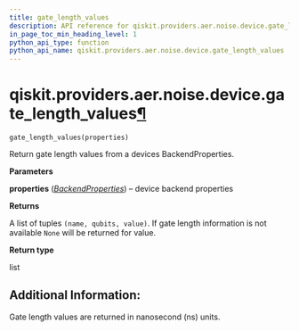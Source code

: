 ```yaml
---
title: gate_length_values
description: API reference for qiskit.providers.aer.noise.device.gate_length_values
in_page_toc_min_heading_level: 1
python_api_type: function
python_api_name: qiskit.providers.aer.noise.device.gate_length_values
---
```


# qiskit.providers.aer.noise.device.gate\_length\_values[¶](#qiskit-providers-aer-noise-device-gate-length-values "Permalink to this headline")

<span id="qiskit.providers.aer.noise.device.gate_length_values" />

`gate_length_values(properties)`

Return gate length values from a devices BackendProperties.

**Parameters**

**properties** ([*BackendProperties*](qiskit.providers.models.BackendProperties "qiskit.providers.models.BackendProperties")) – device backend properties

**Returns**

A list of tuples `(name, qubits, value)`. If gate length information is not available `None` will be returned for value.

**Return type**

list

## Additional Information:

Gate length values are returned in nanosecond (ns) units.

